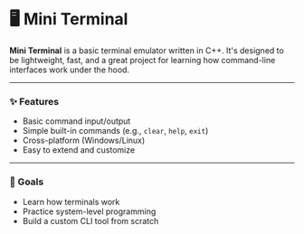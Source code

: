 # 🖥️ Mini Terminal

**Mini Terminal** is a basic terminal emulator written in C++. It's designed to be lightweight, fast, and a great project for learning how command-line interfaces work under the hood.

---

### ✨ Features
- Basic command input/output
- Simple built-in commands (e.g., `clear`, `help`, `exit`)
- Cross-platform (Windows/Linux)
- Easy to extend and customize

---

### 🎯 Goals
- Learn how terminals work
- Practice system-level programming
- Build a custom CLI tool from scratch
